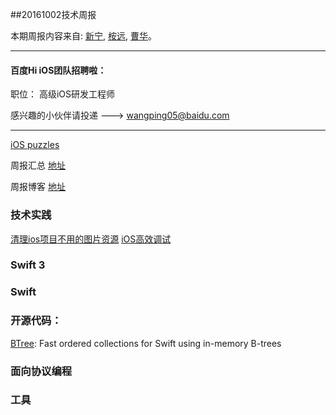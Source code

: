
##20161002技术周报

本期周报内容来自: [新宁](https://github.com/SSSSSSnail), [桉远](https://github.com/AnYuan), [曹华](https://github.com/GlareCH)。


----------------------------------------------

#### 百度Hi iOS团队招聘啦：

职位： 高级iOS研发工程师

感兴趣的小伙伴请投递 ---> wangping05@baidu.com

----------------------------------------------

[iOS puzzles](https://github.com/BaiduHiDeviOS/iOS-puzzles)

周报汇总 [地址](https://github.com/BaiduHiDeviOS/iOS-Tech-Weekly)

周报博客 [地址](http://baiduhidevios.github.io/)


### 技术实践
[清理ios项目不用的图片资源](http://www.jianshu.com/p/5cca9a76928f)
[iOS高效调试](http://www.jianshu.com/p/a4ae30a10fb8)


### Swift 3



### Swift





### 开源代码：

[BTree](https://github.com/lorentey/BTree): Fast ordered collections for Swift using in-memory B-trees



### 面向协议编程



### 工具
